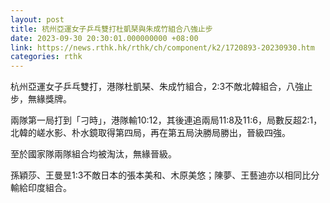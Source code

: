 ```yaml
---
layout: post
title: 杭州亞運女子乒乓雙打杜凱琹與朱成竹組合八強止步
date: 2023-09-30 20:30:01.000000000 +08:00
link: https://news.rthk.hk/rthk/ch/component/k2/1720893-20230930.htm
categories: rthk
---
```


杭州亞運女子乒乓雙打，港隊杜凱琹、朱成竹組合，2:3不敵北韓組合，八強止步，無緣獎牌。

兩隊第一局打到「刁時」，港隊輸10:12，其後連追兩局11:8及11:6，局數反超2:1，北韓的嵯水影、朴水鏡取得第四局，再在第五局決勝局勝出，晉級四強。

至於國家隊兩隊組合均被淘汰，無緣晉級。

孫穎莎、王曼昱1:3不敵日本的張本美和、木原美悠；陳夢、王藝迪亦以相同比分輸給印度組合。
